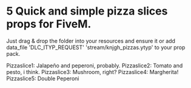 # 5 Quick and simple pizza slices props for FiveM.

Just drag & drop the folder into your resources and ensure it or add data_file 'DLC_ITYP_REQUEST' 'stream/knjgh_pizzas.ytyp' to your prop pack.

Pizzaslice1: Jalapeño and peperoni, probably.
Pizzaslice2: Tomato and pesto, i think.
Pizzaslice3: Mushroom, right?
Pizzaslice4: Margherita!
Pizzaslice5: Double Peperoni
